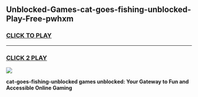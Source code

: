 
## Unblocked-Games-cat-goes-fishing-unblocked-Play-Free-pwhxm
<h3>
<a href="https://premium76.site?title=cat-goes-fishing-unblocked&ref=09A">CLICK TO PLAY</a></h3>
<hr>

<h3>
<a href="https://premium76.site?title=cat-goes-fishing-unblocked&ref=09A">CLICK 2 PLAY</a>
  
</h3>

<a href="https://premium76.site?title=cat-goes-fishing-unblocked&ref=09A"><img src="https://clearcache.store/games.png"></a>


**cat-goes-fishing-unblocked games unblocked: Your Gateway to Fun and Accessible Online Gaming**
